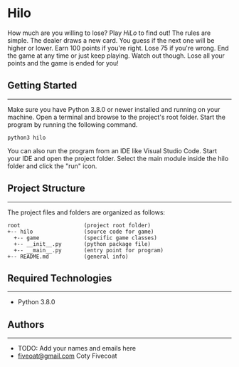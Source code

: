# Hilo
How much are you willing to lose? Play <i>HiLo</i> to find out! The rules are 
simple. The dealer draws a new card. You guess if the next one will be higher or 
lower. Earn 100 points if you're right. Lose 75 if you're wrong. End the game at 
any time or just keep playing. Watch out though. Lose all your points and the 
game is ended for you!

## Getting Started
---
Make sure you have Python 3.8.0 or newer installed and running on your machine. 
Open a terminal and browse to the project's root folder. Start the program by 
running the following command.
```
python3 hilo 
```
You can also run the program from an IDE like Visual Studio Code. Start your IDE 
and open the project folder. Select the main module inside the hilo folder and 
click the "run" icon.

## Project Structure
---
The project files and folders are organized as follows:
```
root                    (project root folder)
+-- hilo                (source code for game)
  +-- game              (specific game classes)
  +-- __init__.py       (python package file)
  +-- __main__.py       (entry point for program)
+-- README.md           (general info)
```

## Required Technologies
---
* Python 3.8.0

## Authors
---
* TODO: Add your names and emails here
* fiveoat@gmail.com Coty Fivecoat
